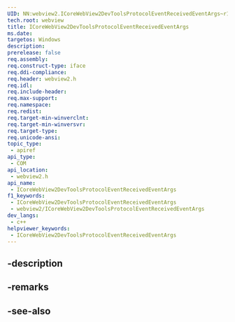 ```yaml
---
UID: NN:webview2.ICoreWebView2DevToolsProtocolEventReceivedEventArgs~r1
tech.root: webview
title: ICoreWebView2DevToolsProtocolEventReceivedEventArgs
ms.date: 
targetos: Windows
description: 
prerelease: false
req.assembly: 
req.construct-type: iface
req.ddi-compliance: 
req.header: webview2.h
req.idl: 
req.include-header: 
req.max-support: 
req.namespace: 
req.redist: 
req.target-min-winverclnt: 
req.target-min-winversvr: 
req.target-type: 
req.unicode-ansi: 
topic_type:
 - apiref
api_type:
 - COM
api_location:
 - webview2.h
api_name:
 - ICoreWebView2DevToolsProtocolEventReceivedEventArgs
f1_keywords:
 - ICoreWebView2DevToolsProtocolEventReceivedEventArgs
 - webview2/ICoreWebView2DevToolsProtocolEventReceivedEventArgs
dev_langs:
 - c++
helpviewer_keywords:
 - ICoreWebView2DevToolsProtocolEventReceivedEventArgs
---
```


## -description

## -remarks

## -see-also

